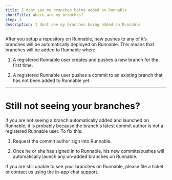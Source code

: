 ```yaml
---
title: I dont see my branches being added on Runnable
shortTitle: Where are my branches?
step: 3
description: I dont see my branches being added on Runnable
---
```


After you setup a repository on Runnable, new pushes to any of it’s branches will be automatically deployed on Runnable. This means that branches will be added to Runnable when:

1. A registered Runnable user creates and pushes a new branch for the first time.

2. A registered Runnable user pushes a commit to an existing branch that has not been added to Runnable yet.

---

# Still not seeing your branches?

If you are not seeing a branch automatically added and launched on Runnable, it is probably because the branch's latest commit author is not a registered Runnable user. To fix this:

1. Request the commit author sign into Runnable.

2. Once he or she has signed in to Runnable, his new commits/pushes will automatically launch any un-added branches on Runnable.

If you are still unable to see your branches on Runnable, please file a ticket or contact us using the in-app chat support.
